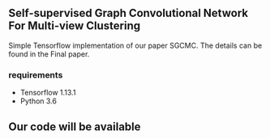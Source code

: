 ## Self-supervised Graph Convolutional Network For Multi-view Clustering

Simple Tensorflow implementation of our paper SGCMC.
The details can be found in the Final paper.

### requirements
- Tensorflow 1.13.1
- Python 3.6

## Our code will be available
